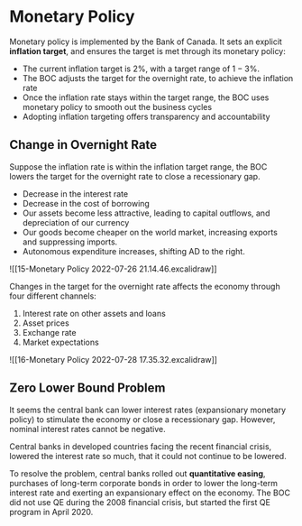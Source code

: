 # Monetary Policy
Monetary policy is implemented by the Bank of Canada. It sets an explicit **inflation target**, and ensures the target is met through its monetary policy:
* The current inflation target is $2\%$, with a target range of $1-3\%$.
* The BOC adjusts the target for the overnight rate, to achieve the inflation rate
* Once the inflation rate stays within the target range, the BOC uses monetary policy to smooth out the business cycles
* Adopting inflation targeting offers transparency and accountability

## Change in Overnight Rate
Suppose the inflation rate is within the inflation target range, the BOC lowers the target for the overnight rate to close a recessionary gap.
* Decrease in the interest rate
* Decrease in the cost of borrowing
* Our assets become less attractive, leading to capital outflows, and depreciation of our currency
* Our goods become cheaper on the world market, increasing exports and suppressing imports.
* Autonomous expenditure increases, shifting AD to the right.

![[15-Monetary Policy 2022-07-26 21.14.46.excalidraw]]

Changes in the target for the overnight rate affects the economy through four different channels:
1. Interest rate on other assets and loans
2. Asset prices
3. Exchange rate
4. Market expectations

![[16-Monetary Policy 2022-07-28 17.35.32.excalidraw]]

## Zero Lower Bound Problem
It seems the central bank can lower interest rates (expansionary monetary policy) to stimulate the economy or close a recessionary gap. However, nominal interest rates cannot be negative.

Central banks in developed countries facing the recent financial crisis, lowered the interest rate so much, that it could not continue to be lowered.

To resolve the problem, central banks rolled out **quantitative easing**, purchases of long-term corporate bonds in order to lower the long-term interest rate and exerting an expansionary effect on the economy. The BOC did not use QE during the 2008 financial crisis, but started the first QE program in April 2020.

